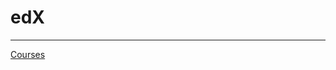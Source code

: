 # edX

---

[Courses](edX%203d63503aa3374857988682ae91a2ce38/Courses%20f354099b6ea646608bf88a488688ad2c.csv)

